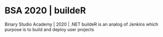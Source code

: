 # BSA 2020 | buildeR

Binary Studio Academy | 2020 | .NET buildeR is an analog of Jenkins which purpose is to build and deploy user projects
